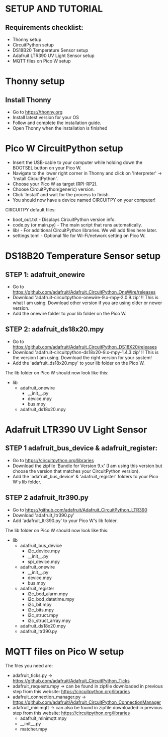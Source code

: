# SETUP AND TUTORIAL

## Requirements checklist:
* Thonny setup
* CircuitPython setup
* DS18B20 Temperature Sensor setup
* Adafruit LTR390 UV Light Sensor setup
* MQTT files on Pico W setup


# Thonny setup

## Install Thonny
- Go to https://thonny.org
- Install latest version for your OS
- Follow and complete the installation guide.
- Open Thonny when the installation is finished

# Pico W CircuitPython setup
- Insert the USB-cable to your computer while holding down the BOOTSEL button on your Pico W.
- Navigate to the lower right corner in Thonny and click on 'Interpreter' -> 'Install CircuitPython'.
- Choose your Pico W as target (RPI-RP2).
- Choose CircuitPython(generic) version.
- Click 'Install' and wait for the process to finish.
- You should now have a device named CIRCUITPY on your computer!

CIRCUITPY default files:
* boot_out.txt - Displays CircuitPython version info.
* code.py (or main.py) - The main script that runs automatically.
* lib/ - For additional CircuitPython libraries. We will add files here later.
* settings.toml - Optional file for Wi-Fi/network setting on Pico W.

# DS18B20 Temperature Sensor setup

## STEP 1: adafruit_onewire
- Go to https://github.com/adafruit/Adafruit_CircuitPython_OneWire/releases
- Download 'adafruit-circuitpython-onewire-9.x-mpy-2.0.9.zip'   !! This is what I am using. Download other version if you are using older or newer version.
-  Add the onewire folder to your lib folder on the Pico W.

## STEP 2: adafruit_ds18x20.mpy
- Go to https://github.com/adafruit/Adafruit_CircuitPython_DS18X20/releases
- Download 'adafruit-circuitpython-ds18x20-9.x-mpy-1.4.3.zip'  !! This is the version I am using. Download the right version for your system!
- Add the 'adafruit_ds18x20.mpy' to your lib folder on the Pico W.

The lib folder on Pico W should now look like this:

* lib
  * adafruit_onewire
    - \_\_init\_\_.py
    - device.mpy
    - bus.mpy
  * adafruit_ds18x20.mpy

# Adafruit LTR390 UV Light Sensor

## STEP 1 adafruit_bus_device & adafruit_register:
- Go to https://circuitpython.org/libraries
- Download the zipfile 'Bundle for Version 9.x' (I am using this version but choose the version that matches your CircuitPython version).
- Add the 'adafruit_bus_device' & 'adafruit_register' folders to your Pico W's lib folder. 

## STEP 2 adafruit_ltr390.py
- Go to https://github.com/adafruit/Adafruit_CircuitPython_LTR390
- Download 'adafruit_ltr390.py'
- Add 'adafruit_ltr390.py' to your Pico W's lib folder.

The lib folder on Pico W should now look like this:

* lib
  * adafruit_bus_device
    - i2c_device.mpy
    - \_\_init\_\_.py
    - spi_device.mpy
  * adafruit_onewire
    - \_\_init\_\_.py
    - device.mpy
    - bus.mpy
  * adafruit_register
    - i2c_bcd_alarm.mpy
    - i2c_bcd_datetime.mpy
    - i2c_bit.mpy
    - i2c_bits.mpy
    - i2c_struct.mpy
    - i2c_struct_array.mpy
  * adafruit_ds18x20.mpy
  * adafruit_ltr390.py

# MQTT files on Pico W setup
The files you need are:
* adafruit_ticks.py -> https://github.com/adafruit/Adafruit_CircuitPython_Ticks
* adafruit_requests.mpy -> can be found in zipfile downloaded in previous step from this website: https://circuitpython.org/libraries
* adafruit_connection_manager.py -> https://github.com/adafruit/Adafruit_CircuitPython_ConnectionManager
* adafruit_minimqtt -> can also be found in zipfile downloaded in previous step from this website: https://circuitpython.org/libraries
  - adafruit_minimqtt.mpy
  - \_\_init\_\_.py
  - matcher.mpy

